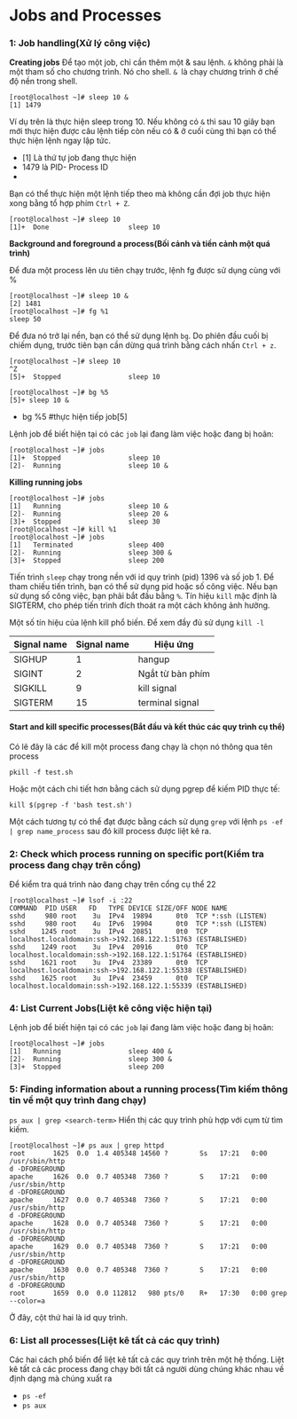 # Jobs and Processes


### 1: Job handling(Xử lý công việc)

**Creating jobs**
Để tạo một job, chỉ cần thêm một & sau lệnh. `&` không phải là một tham số cho chương trình. Nó cho shell. `& `là chạy chương trình ở chế độ nền trong shell.
```
[root@localhost ~]# sleep 10 &
[1] 1479

```
Ví dụ trên là thực hiện sleep trong 10. Nếu không có ``&``  thì sau 10 giây bạn mới thực hiện được câu lệnh tiếp còn nếu có & ở cuối cùng thì bạn có thể thực hiện lệnh ngay lập tức.

* [1] Là thứ tự job đang thực hiện
* 1479 là PID- Process ID
* 
Bạn có thể thực hiện một lệnh tiếp theo mà không cần đợi job thực hiện xong bằng tổ hợp phím `Ctrl + Z`.
```
[root@localhost ~]# sleep 10
[1]+  Done                    sleep 10

```

**Background and foreground a process(Bối cảnh và tiền cảnh một quá trình)**

Để đưa một process lên ưu tiên chạy trước, lệnh fg được sử dụng cùng với %
```
[root@localhost ~]# sleep 10 &
[2] 1481
[root@localhost ~]# fg %1
sleep 50
```
Để đưa nó trở lại nền, bạn có thể sử dụng lệnh `bg`. Do phiên đầu cuối bị chiếm dụng, trước tiên bạn cần dừng quá trình bằng cách nhấn `Ctrl + z`.
```
[root@localhost ~]# sleep 10
^Z
[5]+  Stopped                 sleep 10

[root@localhost ~]# bg %5
[5]+ sleep 10 &
```

* bg %5 #thực hiện tiếp job[5]

Lệnh job để biết hiện tại có các `job` lại đang làm việc hoặc đang bị hoãn:

```
[root@localhost ~]# jobs
[1]+  Stopped                 sleep 10
[2]-  Running                 sleep 10 &

```

**Killing running jobs**

```
[root@localhost ~]# jobs
[1]   Running                 sleep 10 &
[2]-  Running                 sleep 20 &
[3]+  Stopped                 sleep 30
[root@localhost ~]# kill %1
[root@localhost ~]# jobs
[1]   Terminated              sleep 400
[2]-  Running                 sleep 300 &
[3]+  Stopped                 sleep 200
```

Tiến trình `sleep` chạy trong nền với id quy trình (pid) 1396 và số job 1. Để tham chiếu tiến trình, bạn có thể sử dụng pid hoặc số công việc. Nếu bạn sử dụng số công việc, bạn phải bắt đầu bằng `%`. Tín hiệu `kill` mặc định là SIGTERM, cho phép tiến trình đích thoát ra một cách không ảnh hưởng.

Một số tín hiệu của lệnh kill phổ biến. Để xem đầy đủ sử dụng `kill -l`

|Signal name |Signal name |Hiệu ứng|
|---|---|---|
|SIGHUP|1|hangup|
|SIGINT|2|Ngắt từ bàn phím|
|SIGKILL|9|kill signal|
|SIGTERM|15|terminal signal|

#### Start and kill specific processes(Bắt đầu và kết thúc các quy trình cụ thể)

Có lẽ đây là các để kill một process đang chạy là chọn nó thông qua tên process

`pkill -f test.sh`

Hoặc một cách chi tiết hơn bằng cách sử dụng pgrep để kiếm PID thực tế:

`kill $(pgrep -f 'bash test.sh')`

Một cách tương tự có thể đạt được bằng cách sử dụng `grep` với lệnh `ps -ef | grep name_process` sau đó kill process được liệt kê ra.

### 2: Check which process running on specific port(Kiểm tra process đang chạy trên cổng)
Để kiểm tra quá trình nào đang chạy trên cổng cụ thể 22 

```
[root@localhost ~]# lsof -i :22
COMMAND  PID USER   FD   TYPE DEVICE SIZE/OFF NODE NAME
sshd     980 root    3u  IPv4  19894      0t0  TCP *:ssh (LISTEN)
sshd     980 root    4u  IPv6  19904      0t0  TCP *:ssh (LISTEN)
sshd    1245 root    3u  IPv4  20851      0t0  TCP localhost.localdomain:ssh->192.168.122.1:51763 (ESTABLISHED)
sshd    1249 root    3u  IPv4  20916      0t0  TCP localhost.localdomain:ssh->192.168.122.1:51764 (ESTABLISHED)
sshd    1621 root    3u  IPv4  23389      0t0  TCP localhost.localdomain:ssh->192.168.122.1:55338 (ESTABLISHED)
sshd    1625 root    3u  IPv4  23459      0t0  TCP localhost.localdomain:ssh->192.168.122.1:55339 (ESTABLISHED)
```



### 4: List Current Jobs(Liệt kê công việc hiện tại)
Lệnh job để biết hiện tại có các `job` lại đang làm việc hoặc đang bị hoãn:
```
[root@localhost ~]# jobs
[1]   Running                 sleep 400 &
[2]-  Running                 sleep 300 &
[3]+  Stopped                 sleep 200
```

### 5: Finding information about a running process(Tìm kiếm thông tin về một quy trình đang chạy)
`ps aux | grep <search-term>` Hiển thị các quy trình phù hợp với cụm từ tìm kiếm.
```
[root@localhost ~]# ps aux | grep httpd
root       1625  0.0  1.4 405348 14560 ?        Ss   17:21   0:00 /usr/sbin/http                                                                          d -DFOREGROUND
apache     1626  0.0  0.7 405348  7360 ?        S    17:21   0:00 /usr/sbin/http                                                                          d -DFOREGROUND
apache     1627  0.0  0.7 405348  7360 ?        S    17:21   0:00 /usr/sbin/http                                                                          d -DFOREGROUND
apache     1628  0.0  0.7 405348  7360 ?        S    17:21   0:00 /usr/sbin/http                                                                          d -DFOREGROUND
apache     1629  0.0  0.7 405348  7360 ?        S    17:21   0:00 /usr/sbin/http                                                                          d -DFOREGROUND
apache     1630  0.0  0.7 405348  7360 ?        S    17:21   0:00 /usr/sbin/http                                                                          d -DFOREGROUND
root       1659  0.0  0.0 112812   980 pts/0    R+   17:30   0:00 grep --color=a   
```
Ở đây, cột thứ hai là id quy trình.

### 6: List all processes(Liệt kê tất cả các quy trình)
Các hai cách phổ biến để liệt kê tất cả các quy trình trên một hệ thống. Liệt kê tất cả các process đang chạy bởi tất cả người dùng chúng khác nhau về định dạng mà chúng xuất ra
* `ps -ef`
* `ps aux`